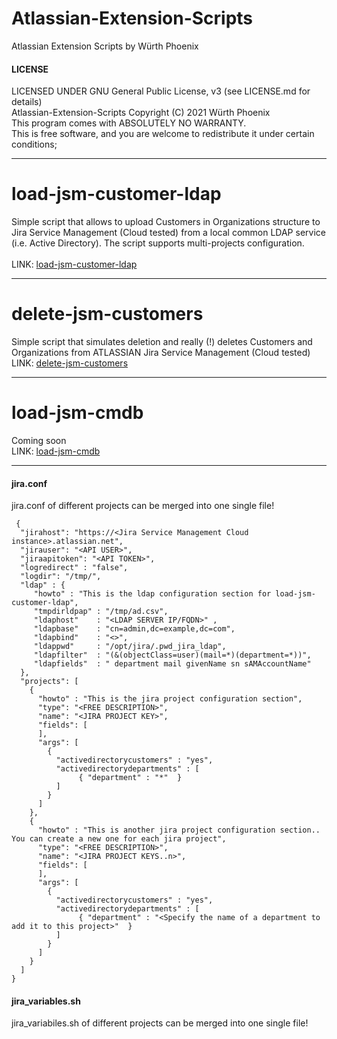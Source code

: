 # Atlassian-Extension-Scripts
Atlassian Extension Scripts by Würth Phoenix 

#### LICENSE

LICENSED UNDER GNU General Public License, v3  (see LICENSE.md for details)            
Atlassian-Extension-Scripts Copyright (C) 2021  Würth Phoenix                          
This program comes with ABSOLUTELY NO WARRANTY.                                        
This is free software, and you are welcome to redistribute it under certain conditions;

***

# load-jsm-customer-ldap 
Simple script that allows to upload Customers in Organizations structure to Jira Service Management (Cloud tested) from a local common LDAP service (i.e. Active Directory). The script supports multi-projects configuration. <br>
<br>
LINK:  [load-jsm-customer-ldap](https://github.com/WuerthPhoenix/Atlassian-Extension-Scripts/tree/main/load-jsm-customer-ldap "load-jsm-customer-ldap readme")

***

# delete-jsm-customers
Simple script that simulates deletion and really (!) deletes Customers and Organizations from ATLASSIAN Jira Service Management (Cloud tested) 
<br>
LINK:  [delete-jsm-customers](https://github.com/WuerthPhoenix/Atlassian-Extension-Scripts/blob/main/delete-jsm-customers/README.md "delete-jsm-customer readme")

***

# load-jsm-cmdb
Coming soon 
<br>
LINK:  [load-jsm-cmdb](https://github.com/WuerthPhoenix/Atlassian-Extension-Scripts/blob/main/load-jsm-cmdb/README.md "load-jsm-cmdb readme")

***



#### jira.conf
jira.conf of different projects can be merged into one single file!
```
 {
  "jirahost": "https://<Jira Service Management Cloud instance>.atlassian.net",
  "jirauser": "<API USER>",
  "jiraapitoken": "<API TOKEN>",
  "logredirect" : "false",
  "logdir": "/tmp/",
  "ldap" : { 
     "howto" : "This is the ldap configuration section for load-jsm-customer-ldap",
     "tmpdirldpap" : "/tmp/ad.csv",
     "ldaphost"    : "<LDAP SERVER IP/FQDN>" ,
     "ldapbase"    : "cn=admin,dc=example,dc=com",
     "ldapbind"    : "<>",
     "ldappwd"     : "/opt/jira/.pwd_jira_ldap",
     "ldapfilter"  : "(&(objectClass=user)(mail=*)(department=*))",
     "ldapfields"  : " department mail givenName sn sAMAccountName"
  },
  "projects": [
    {
      "howto" : "This is the jira project configuration section",
      "type": "<FREE DESCRIPTION>",
      "name": "<JIRA PROJECT KEY>",
      "fields": [
      ],
      "args": [
        {
          "activedirectorycustomers" : "yes",
          "activedirectorydepartments" : [
               { "department" : "*"  }
          ]
        }
      ]
    },
    {
      "howto" : "This is another jira project configuration section.. You can create a new one for each jira project",
      "type": "<FREE DESCRIPTION>",
      "name": "<JIRA PROJECT KEYS..n>",
      "fields": [
      ],
      "args": [
        {
          "activedirectorycustomers" : "yes",
          "activedirectorydepartments" : [
               { "department" : "<Specify the name of a department to add it to this project>"  }
          ]
        }
      ]
    }
  ]
}

```

#### jira_variables.sh
jira_variabiles.sh of different projects can be merged into one single file! 
